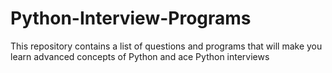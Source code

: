 # Python-Interview-Programs
This repository contains a list of questions and programs that will make you learn advanced concepts of Python and ace Python interviews
